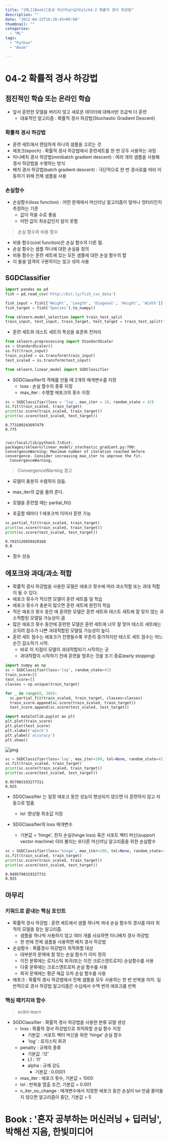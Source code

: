 ```yaml
---
title: "[ML][Book][혼공 머신러닝+딥러닝]ch4-2 확률적 경사 하강법"
description: ""
date: "2022-04-22T16:30:45+09:00"
thumbnail: ""
categories:
  - "ML"
tags:
  - "Python"
  - "Book"

---
```


# 04-2 확률적 경사 하강법

## 점진적인 학습 또는 온라인 학습
- 앞서 훈련한 모델을 버리지 않고 새로운 데이터에 대해서만 조금씩 더 훈련
  - 대표적인 알고리즘 : 확률적 경사 하강법(Stochastic Gradient Descent)

### 확률적 경사 하강법
- 훈련 세트에서 랜덤하게 하나의 샘플을 고르는 것
- 에포크(epoch) : 확률적 경사 하강법에서 훈련세트를 한 번 모두 사용하는 과정
- 미니배치 경사 하강법(minibatch gradient descent) : 여러 개의 샘플을 사용해 경사 하강법을 수행하는 방식
- 배치 경사 하강법(batch gradient descent) : 극단적으로 한 번 경사로를 따라 이동하기 위해 전체 샘플을 사용

### 손실함수
- 손실함수(loss function) : 어떤 문제에서 머신러닝 알고리즘이 얼마나 엉터리인지 측정하는 기준
  - 값이 작을 수로 좋음
  - 어떤 값이 최솟값인지 알지 못함
   
> 손실 함수와 비용 함수
- 비용 함수(cost function)은 손실 함수의 다른 말.
- 손실 함수는 샘플 하나에 대한 손실을 정의
- 비용 함수는 훈련 세트에 있는 모든 샘플에 대한 손실 함수의 합
- 이 둘을 엄격히 구분하지는 않고 섞어 사용

## SGDClassifier


```python
import pandas as pd
fish = pd.read_csv('http://bit.ly/fish_csv_data')
```


```python
fish_input = fish[['Weight', 'Length', 'Diagonal', 'Height', 'Width']].to_numpy()
fish_target = fish['Species'].to_numpy()
```


```python
from sklearn.model_selection import train_test_split
train_input, test_input, train_target, test_target = train_test_split(fish_input, fish_target, random_state=42)
```

- 훈련 세트와 데스트 세트의 특성을 표준화 전처리


```python
from sklearn.preprocessing import StandardScaler
ss = StandardScaler()
ss.fit(train_input)
train_scaled = ss.transform(train_input)
test_scaled = ss.transform(test_input)
```


```python
from sklearn.linear_model import SGDClassifier
```

- SGDClassifier의 객체를 만들 때 2개의 매개변수를 지정
  - loss : 손실 함수의 종류 지정
  - max_iter : 수행할 에포크의 횟수 지정


```python
sc = SGDClassifier(loss = 'log', max_iter = 10, random_state = 42)
sc.fit(train_scaled, train_target)
print(sc.score(train_scaled, train_target))
print(sc.score(test_scaled, test_target))
```

    0.773109243697479
    0.775
    

    /usr/local/lib/python3.7/dist-packages/sklearn/linear_model/_stochastic_gradient.py:700: ConvergenceWarning: Maximum number of iteration reached before convergence. Consider increasing max_iter to improve the fit.
      ConvergenceWarning,
    

> ConvergenceWarning 경고
- 모델이 충분히 수렴하지 않음.
- max_iter의 값을 올려 준다.

- 모델을 훈련할 때는 partial_fit()
- 호출할 때마다 1 에포크씩 이어서 훈련 가능


```python
sc.partial_fit(train_scaled, train_target)
print(sc.score(train_scaled, train_target))
print(sc.score(test_scaled, test_target))
```

    0.7815126050420168
    0.8
    

- 점수 상승

## 에포크와 과대/과소 적합
- 확률적 경사 하강법을 사용한 모델은 에포크 횟수에 따라 과소적합 또는 과대 적합이 될 수 있다. 
- 에포크 횟수가 적으면 모델이 훈련 세트를 덜 학습
- 에포크 횟수가 충분히 많으면 훈련 세트에 완전히 학습
- 적은 에포크 횟수 동안 에 훈려한 모델은 훈련 세트와 테스트 세트에 잘 맞지 않는 과소적합된 모델일 가능성이 큼
- 많은 에포크 횟수 동안에 훈련한 모델은 훈련 세트에 너무 잘 맞아 테스트 세트에는 오히려 점수가 나쁜 과대적합된 모델일 가능성이 높다.
- 훈련 세트 점수는 에포크가 진행될수록 꾸준히 증가하지만 테스트 세트 점수는 어느 순간 감소하기 시작.
  - 바로 이 지점이 모델이 과대적합되기 시작하는 곳
  - 과대적합이 시작하기 전에 훈련을 멈추는 것을 조기 종료(early stopping)
  


```python
import numpy as np
sc = SGDClassifier(loss='log', random_state=42)
train_score=[]
test_score=[]
classes = np.unique(train_target)
```


```python
for _ in range(0, 300):
  sc.partial_fit(train_scaled, train_target, classes=classes)
  train_score.append(sc.score(train_scaled, train_target))
  test_score.append(sc.score(test_scaled, test_target))
```


```python
import matplotlib.pyplot as plt
plt.plot(train_score)
plt.plot(test_score)
plt.xlabel('epoch')
plt.ylabel('accuracy')
plt.show()
```


![png](../../../../static/images/chapter4_2/output_21_0.png)



```python
sc = SGDClassifier(loss='log', max_iter=100, tol=None, random_state=42)
sc.fit(train_scaled, train_target)
print(sc.score(train_scaled, train_target))
print(sc.score(test_scaled, test_target))
```

    0.957983193277311
    0.925
    

- SDGClassifier 는 일정 에포크 동안 성능이 향상되지 않으면 더 훈련하지 않고 자동으로 멈춤
  - tol :향상될 최솟값 지정

- SDGClassifier의 loss 매개변수
  - 기본값 = 'hinge', 힌지 손실(hinge loss) 혹은 서포트 벡터 머신(support vector machine) 이라 불리는 또다른 머신러닝 알고리즘을 위한 손실함수


```python
sc = SGDClassifier(loss='hinge', max_iter=100, tol=None, random_state=42)
sc.fit(train_scaled, train_target)
print(sc.score(train_scaled, train_target))
print(sc.score(test_scaled, test_target))
```

    0.9495798319327731
    0.925
    

## 마무리

### 키워드로 끝내는 핵심 포인트
- 확률적 경사 하강법 : 훈련 세트에서 샘플 하나씩 꺼내 손실 함수의 경사를 따라 최적의 모델을 찾는 알고리즘.
  - 샘플을 하나씩 사용하지 않고 여러 개를 사요하면 미니배치 경사 하강법
  - 한 번에 전체 샘플을 사용하면 배치 경사 하강법
- 손실함수 : 확률경사 하강법이 최적화할 대상
  - 대부분의 문제에 잘 맞는 손실 함수가 이미 정의
  - 이진 분류에는 로지스틱 회귀(또는 이진 크로스엔트로피) 손실함수를 사용
  - 다중 분류에는 크로스엔트로피 손실 함수를 사용
  - 회귀 문제에는 평균 제곱 오차 손실 함수를 사용
- 에포크 : 확률적 경사 하강법에서 전체 샘플을 모두 사용하는 한 번 반복을 의미. 일반적으로 경사 하강법 알고리즘은 수십에서 수백 번의 에포크를 반복

### 핵심 패키지와 함수
> scikit-learn
- SGDClassifier : 확률적 경사 하강법을 사용한 분류 모델 생성
  - loss : 확률적 경사 하강법으로 최적화할 손실 함수 지정
    - 기본값 : 서포트 벡터 머신을 위한 'hinge' 손실 함수
    - 'log' : 로지스틱 회귀
  - penalty : 규제의 종류
    - 기본값 :'l2'
    - L1 : 'l1'
    - alpha : 규제 강도
      - 기본값 : 0.0001
  - max_iter : 에포크 횟수, 기본값 = 1000
  - tol : 반복을 멈출 조건, 기본값 = 0.001
  - n_iter_no_change : 매개변수에서 지정한 에포크 동안 손실이 tol 만큼 줄어들지 않으면 알고리즘이 중단, 기본값 = 5

# Book : '혼자 공부하는 머신러닝 + 딥러닝', 박해선 지음, 한빛미디어